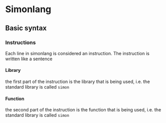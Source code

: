 # Simonlang

## Basic syntax

### Instructions

Each line in simonlang is considered an instruction. The instruction is written like a sentence 

#### Library

the first part of the instruction is the library that is being used, i.e. the standard library is called `simon`

#### Function

the second part of the instruction is the function that is being used, i.e. the standard library is called `simon`
